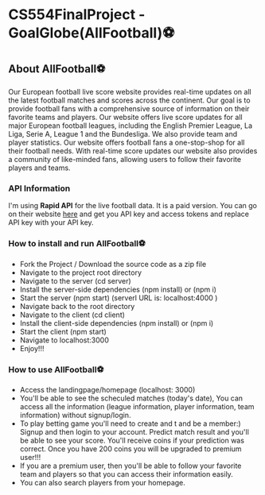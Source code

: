 # CS554FinalProject - GoalGlobe(AllFootball)⚽

## About AllFootball⚽

Our European football live score website provides real-time updates on all the latest football matches and scores across the continent. Our goal is to provide football fans with a comprehensive source of information on their favorite teams and players. Our website offers live score updates for all major European football leagues, including the English Premier League, La Liga, Serie A, League 1 and the Bundesliga. We also provide team and player statistics.
Our website offers football fans a one-stop-shop for all their football needs. With real-time score updates our website also provides a community of like-minded fans, allowing users to follow their favorite players and teams.

### API Information

I'm using **Rapid API** for the live football data. It is a paid version. You can go on their website [here](https://rapidapi.com/api-sports/api/api-football) and get you API key and access tokens and replace API key with your API key.

### How to install and run AllFootball⚽

- Fork the Project / Download the source code as a zip file
- Navigate to the project root directory
- Navigate to the server (cd server)
- Install the server-side dependencies (npm install) or (npm i)
- Start the server (npm start) (serverl URL is: localhost:4000 )
- Navigate back to the root directory
- Navigate to the client (cd client)
- Install the client-side dependencies (npm install) or (npm i)
- Start the client (npm start)
- Navigate to localhost:3000
- Enjoy!!!

### How to use AllFootball⚽

- Access the landingpage/homepage (localhost: 3000)
- You'll be able to see the scheculed matches (today's date), You can access all the information (league information, player information, team information) without signup/login. 
- To play betting game you'll need to create and 
t and be a member:) Signup and then login to your account. Predict match result and you'll be able to see your score. You'll receive coins if your prediction was correct. Once you have 200 coins you will be upgraded to premium user!!!
- If you are a premium user, then you'll be able to follow your favorite team and players so that you can access their information easily.
- You can also search players from your homepage.






